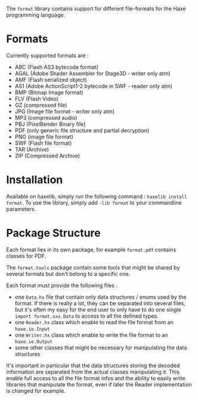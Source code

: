 The `format` library contains support for different file-formats for the Haxe programming language.

Formats
=======

Currently supported formats are :

  * ABC (Flash AS3 bytecode format)
  * AGAL (Adobe Shader Assembler for Stage3D - writer only atm)
  * AMF (Flash serialized object)
  * AS1 (Adobe ActionScript1-2 bytecode in SWF - reader only atm)
  * BMP (Bitmap Image format)
  * FLV (Flash Video)
  * GZ (compressed file)
  * JPG (Image file format - writer only atm)
  * MP3 (compressed audio)
  * PBJ (PixelBender Binary file)
  * PDF (only generic file structure and partial decryption)
  * PNG (image file format)
  * SWF (Flash file format)
  * TAR (Archive)
  * ZIP (Compressed Archive)

Installation
============

Available on haxelib, simply run the following command : `haxelib install format`. To use the library, simply add `-lib format` to your commandline parameters.

Package Structure
=================

Each format lies in its own package, for example `format.pdf` contains classes for PDF.

The `format.tools` package contain some tools that might be shared by several formats but don't belong to a specific one.

Each format must provide the following files :
  * one `Data.hx` file that contain only data structures / enums used by the format. If there is really a lot, they can be separated into several files, but it's often my easy for the end user to only have to do one single `import format.xxx.Data` to access to all the defined types.
  * one `Reader.hx` class which enable to read the file format from an `haxe.io.Input`
  * one `Writer.hx` class which enable to write the file format to an `haxe.io.Output`
  * some other classes that might be necessary for manipulating the data structures

It's important in particular that the data structures storing the decoded information are separated from the actual classes manipulating it. This enable full access to all the file format infos and the ability to easily write libraries that manipulate the format, even if later the Reader implementation is changed for example.
